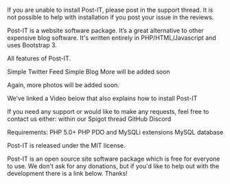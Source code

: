 If you are unable to install Post-IT, please post in the support thread. It is not possible to help with installation if you post your issue in the reviews.

Post-IT is a website software package. It’s a great alternative to other expensive blog software. It's written entirely in PHP/HTML/Javascript and uses Bootstrap 3.

All features of Post-IT.

Simple Twitter Feed
Simple Blog
More will be added soon

Again, more photos will be added soon.

We’ve linked a Video below that also explains how to install Post-IT

If you need any support or would like to make any requests, feel free to contact us either:
within our
Spigot thread      GitHub       Discord

Requirements:
PHP 5.0+
PHP PDO and MySQLi extensions
MySQL database

Post-IT is released under the MIT license.


Post-IT is an open source site software package which is free for everyone to use. We don't ask for any donations, but if you'd like to       help out with the development there is a link below. Thanks!                                  
                                         
